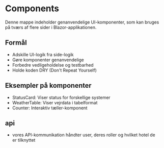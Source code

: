 # Components

Denne mappe indeholder genanvendelige UI-komponenter, som kan bruges på tværs af flere sider i Blazor-applikationen.

## Formål

- Adskille UI-logik fra side-logik
- Gøre komponenter genanvendelige
- Forbedre vedligeholdelse og testbarhed
- Holde koden DRY (Don't Repeat Yourself)

## Eksempler på komponenter

- StatusCard: Viser status for forskellige systemer
- WeatherTable: Viser vejrdata i tabelformat
- Counter: Interaktiv tæller-komponent

## api
- vores API-kommunikation håndter user, deres roller og hvilket hotel de er tilknyttet
